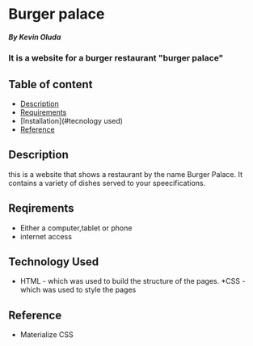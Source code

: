 # Burger palace

##### By Kevin Oluda
### It is a website for a burger restaurant "burger palace"

## Table of content

+ [Description](#description)
+ [Requirements](#requirements)
+ [Installation](#tecnology used)
+ [Reference](#reference)

## Description
<P>this is a website that shows a restaurant by the name Burger Palace. It contains a variety of dishes served to your speecifications.</p>

## Reqirements
* Either a computer,tablet or phone
* internet access

## Technology Used
* HTML - which was used to build the structure of the pages.
*CSS - which was used to style the pages

## Reference
* Materialize CSS
